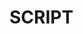 SCRIPT
======
<script type='text/javascript'>
//<![CDATA[
<!-- 
document.writeln(" <html> "); 
document.writeln(" <head> "); 
document.writeln(" <title>SISTEMA DE INGRESO PARA CURSO DE DISEÑO GRAFICO<\/title> "); 
document.writeln(" <\/head> "); 
document.writeln(" <body text=\"016E63\" background=\"fondo.jpg\" style=\"background-repeat:no-repeat\"> "); 
document.writeln(" <div align=\"center\"><H2>BIENVENIDO AL SISTEMA DE INGRESO <br>DEL CURSO DE DISEÑO GRAFICO FACCI ONLINE<\/H2><br> "); 
document.writeln(" <p>Dirigido a Estudiantes Universitarios, Egresados y Profesionales de la Carrera de Ingeniería en Sistemas, personas con conocimientos de "); 
document.writeln(" Publicidad, Artes Gráficas, Creativos Gráfico, e Interesados a nivel general.<\/p> "); 
document.writeln(" <div style=\"border-style:solid; border-color:white; border-widht:2px;\"><H4>INGRESE SUS DATOS<\/H4> "); 
document.writeln(" <div> NOMBRES <input type=\"text\" id=\"name\" name=\"form\"><\/div><br> "); 
document.writeln(" <div> APELLIDOS <input type=\"text\" id=\"apellido\" name=\"form\"><\/div><br> "); 
document.writeln(" <div> C.I. <input type=\"text\" id=\"ci\" name=\"form\"><\/div><br> "); 
document.writeln(" <div> CORREO ELECTRONICO <input type=\"text\" id=\"email\" name=\"form\"><\/div><br> "); 
document.writeln(" <div> TELEFONO <input type=\"text\" id=\"movil\" name=\"form\"><\/div><br> "); 
document.writeln(" <div> FECHA NACIMIENTO <input type=\"date\" id=\"edad\" name=\"form\"><\/div><br> "); 
document.writeln(" <div> Seleccionar horario <br> "); 
document.writeln(" <input type=\"radio\" id=\"matu\" name=\"horario\" value=\"matu\"> Matutino "); 
document.writeln(" <input type=\"radio\" id=\"vesper\" name=\"horario\" value=\"vesper\"> Vespertino<\/div> "); 
document.writeln(" <br><b> INGRESE EN QUE ESPECIAL LE GUSTARIA INCURSIONAR<\/b><br> "); 
document.writeln(" CURSO DE ILUSTRADOR<br> "); 
document.writeln(" CURSO DE ADOBE PHOTOSHOP<br> "); 
document.writeln(" CURSO DE INDESIGN<br> "); 
document.writeln(" COREL DRAW<br> "); 
document.writeln(" XARA 3D <br> "); 
document.writeln(" IMAGE READY<br> "); 
document.writeln(" <input type=\"text\" id=\"seleccion\" name=\"form\"> "); 
document.writeln(" <input type=\"button\" id=\"editorseleccion\" value=\"Validar si esta disponible\" onclick=\"seleccioncurso()\"><br> "); 
document.writeln(" <input type=\"button\" id=\"aceptar\" value=\"Aceptar\" onclick=\"aceptar1();\"> "); 
document.writeln(" <\/div> "); 
document.writeln(" <\/body> "); 
document.writeln(" <\/html> "); 
document.writeln("  "); 
document.writeln(" <script type=\"text/javascript\"> "); 
document.writeln(" function seleccioncurso() { "); 
document.writeln(" 	if((document.getElementById(\"seleccion\")).value==\"CURSO ILUSTRADOR\" || (document.getElementById(\"seleccion\")).value==\"CURSO DE ADOBE PHOTOSHOP\" || (document.getElementById(\"seleccion\")).value==\"CURSO DE INDESIGN\" || "); 
document.writeln(" 	(document.getElementById(\"seleccion\")).value==\"COREL DRAW\" || (document.getElementById(\"seleccion\")).value==\"XARA 3D\" || (document.getElementById(\"seleccion\")).value==\"IMAGE READY\"){ "); 
document.writeln(" 	alert(\"DISPONIBLE\"); "); 
document.writeln(" 	} "); 
document.writeln(" 	else {alert (\"NO ESTA DISPONIBLE!\");} "); 
document.writeln(" } "); 
document.writeln(" function aceptar1 (){ "); 
document.writeln(" 	for(i=0;i<document.getElementsByName(\"form\").length;i++){ "); 
document.writeln(" 		if(document.getElementsByName(\"form\")[i].value==\"\") { "); 
document.writeln(" 		alert(\"DATOS NO INGRESADOS!\"); "); 
document.writeln(" 		}else{}  "); 
document.writeln(" 	} "); 
document.writeln(" 	if(!document.getElementsByName(\"form\")[0].value==\"\" && !document.getElementsByName(\"form\")[1].value==\"\" && !document.getElementsByName(\"form\")[2].value==\"\" &&  "); 
document.writeln(" 	!document.getElementsByName(\"form\")[3].value==\"\" && !document.getElementsByName(\"form\")[4].value==\"\" && !document.getElementsByName(\"form\")[5].value==\"\"){ "); 
document.writeln(" 	 "); 
document.writeln(" 	alert(\"DATOS COMPLETADOS FELICITACIONES!\")} "); 
document.writeln(" } "); 
document.writeln(" <\/script> "); 
document.writeln("  ");
 // -->
//]]>
</script>
